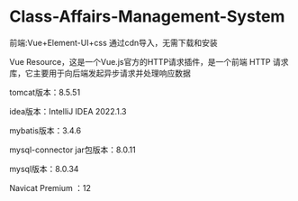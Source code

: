 # Class-Affairs-Management-System
前端:Vue+Element-UI+css 通过cdn导入，无需下载和安装

Vue Resource，这是一个Vue.js官方的HTTP请求插件，是一个前端 HTTP 请求库，它主要用于向后端发起异步请求并处理响应数据

tomcat版本：8.5.51

idea版本：IntelliJ IDEA 2022.1.3

mybatis版本：3.4.6

mysql-connector jar包版本：8.0.11

mysql版本：8.0.34

Navicat Premium ：12
